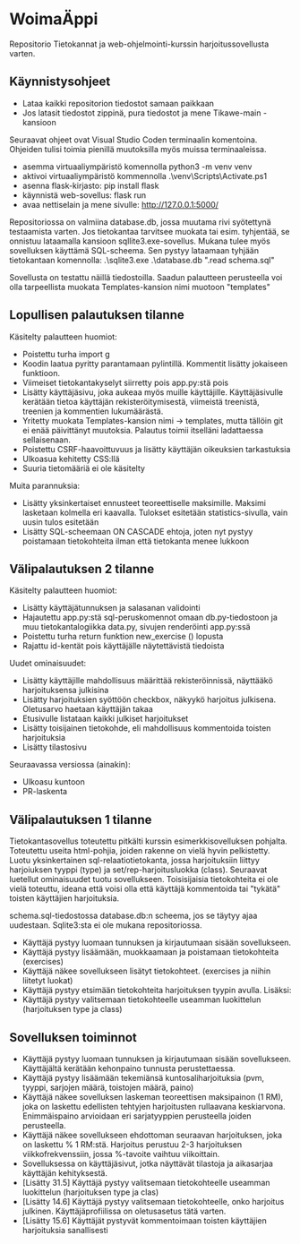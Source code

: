 # WoimaÄppi
Repositorio Tietokannat ja web-ohjelmointi-kurssin harjoitussovellusta varten.

## Käynnistysohjeet
* Lataa kaikki repositorion tiedostot samaan paikkaan
* Jos latasit tiedostot zippinä, pura tiedostot ja mene Tikawe-main - kansioon

Seuraavat ohjeet ovat Visual Studio Coden terminaalin komentoina. Ohjeiden tulisi toimia pienillä muutoksilla myös muissa terminaaleissa.
* asemma virtuaaliympäristö komennolla python3 -m venv venv 
* aktivoi virtuaaliympäristö kommennolla  .\venv\Scripts\Activate.ps1   
* asenna flask-kirjasto: pip install flask
* käynnistä web-sovellus: flask run
* avaa nettiselain ja mene sivulle: http://127.0.0.1:5000/

Repositoriossa on valmiina database.db, jossa muutama rivi syötettynä testaamista varten. Jos tietokantaa tarvitsee muokata tai esim. tyhjentää, se onnistuu lataamalla kansioon sqllite3.exe-sovellus. 
Mukana tulee myös sovelluksen käyttämä SQL-scheema. Sen pystyy lataamaan tyhjään tietokantaan komennolla:  .\sqlite3.exe .\database.db ".read schema.sql"

Sovellusta on testattu näillä tiedostoilla. Saadun palautteen perusteella voi olla tarpeellista muokata Templates-kansion nimi muotoon "templates"

## Lopullisen palautuksen tilanne
Käsitelty palautteen huomiot:
* Poistettu turha import g
* Koodin laatua pyritty parantamaan pylintillä. Kommentit lisätty jokaiseen funktioon.
* Viimeiset tietokantakyselyt siirretty pois app.py:stä pois
* Lisätty käyttäjäsivu, joka aukeaa myös muille käyttäjille. Käyttäjäsivulle kerätään tietoa käyttäjän rekisteröitymisestä, viimeistä treenistä, treenien ja kommentien lukumäärästä.
* Yritetty muokata Templates-kansion nimi -> templates, mutta tällöin git ei enää päivittänyt muutoksia. Palautus toimii itselläni ladattaessa sellaisenaan.
* Poistettu CSRF-haavoittuvuus ja lisätty käyttäjän oikeuksien tarkastuksia
* Ulkoasua kehitetty CSS:llä
* Suuria tietomääriä ei ole käsitelty

Muita parannuksia:
* Lisätty yksinkertaiset ennusteet teoreettiselle maksimille. Maksimi lasketaan kolmella eri kaavalla. Tulokset esitetään statistics-sivulla, vain uusin tulos esitetään
* Lisätty SQL-scheemaan ON CASCADE ehtoja, joten nyt pystyy poistamaan tietokohteita ilman että tietokanta menee lukkoon


## Välipalautuksen 2 tilanne
Käsitelty palautteen huomiot:
* Lisätty käyttäjätunnuksen ja salasanan validointi
* Hajautettu app.py:stä sql-peruskomennot omaan db.py-tiedostoon ja muu tietokantalogiikka data.py, sivujen renderöinti app.py:ssä
* Poistettu turha return funktion new_exercise () lopusta
* Rajattu id-kentät pois käyttäjälle näytettävistä tiedoista

Uudet ominaisuudet:
* Lisätty käyttäjille mahdollisuus määrittää rekisteröinnissä, näyttääkö harjoituksensa julkisina
* Lisätty harjoituksien syöttöön checkbox, näkyykö harjoitus julkisena. Oletusarvo haetaan käyttäjän takaa
* Etusivulle listataan kaikki julkiset harjoitukset
* Lisätty toisijainen tietokohde, eli mahdollisuus kommentoida toisten harjoituksia
* Lisätty tilastosivu

Seuraavassa versiossa (ainakin):
* Ulkoasu kuntoon
* PR-laskenta

## Välipalautuksen 1 tilanne

Tietokantasovellus toteutettu pitkälti kurssin esimerkkisovelluksen pohjalta. Toteutettu useita html-pohjia, joiden rakenne on vielä hyvin pelkistetty. Luotu yksinkertainen sql-relaatiotietokanta, jossa harjoituksiin liittyy harjoiuksen tyyppi (type) ja set/rep-harjoitusluokka (class). Seuraavat luetellut ominaisuudet tuotu sovellukseen. Toisisijaisia tietokohteita ei ole vielä toteuttu, ideana että voisi olla että käyttäjä kommentoida tai "tykätä" toisten käyttäjien harjoituksia.

schema.sql-tiedostossa database.db:n scheema, jos se täytyy ajaa uudestaan. Sqlite3:sta ei ole mukana repositoriossa.

* Käyttäjä pystyy luomaan tunnuksen ja kirjautumaan sisään sovellukseen.
* Käyttäjä pystyy lisäämään, muokkaamaan ja poistamaan tietokohteita (exercises)
* Käyttäjä näkee sovellukseen lisätyt tietokohteet. (exercises ja niihin liitetyt luokat)
* Käyttäjä pystyy etsimään tietokohteita harjoituksen tyypin avulla.
Lisäksi:
* Käyttäjä pystyy valitsemaan tietokohteelle useamman luokittelun (harjoituksen type ja class)

## Sovelluksen toiminnot
* Käyttäjä pystyy luomaan tunnuksen ja kirjautumaan sisään sovellukseen. Käyttäjältä kerätään kehonpaino tunnusta perustettaessa.
* Käyttäjä pystyy lisäämään tekemiänsä kuntosaliharjoituksia (pvm, tyyppi, sarjojen määrä, toistojen määrä, paino)
* Käyttäjä näkee sovelluksen laskeman teoreettisen maksipainon (1 RM), joka on laskettu edellisten tehtyjen harjoitusten rullaavana keskiarvona. Enimmäispaino arvioidaan eri sarjatyyppien perusteella joiden perusteella.
* Käyttäjä näkee sovellukseen ehdottoman seuraavan harjoituksen, joka on laskettu % 1 RM:stä. Harjoitus perustuu 2-3 harjoituksen viikkofrekvenssiin, jossa %-tavoite vaihtuu viikoittain.
* Sovelluksessa on käyttäjäsivut, jotka näyttävät tilastoja ja aikasarjaa käyttäjän kehityksestä.
* [Lisätty 31.5] Käyttäjä pystyy valitsemaan tietokohteelle useamman luokittelun (harjoituksen type ja clas)
* [Lisätty 14.6] Käyttäjä pystyy valitsemaan tietokohteelle, onko harjoitus julkinen. Käyttäjäprofiilissa on oletusasetus tätä varten.
* [Lisätty 15.6] Käyttäjät pystyvät kommentoimaan toisten käyttäjien harjoituksia sanallisesti